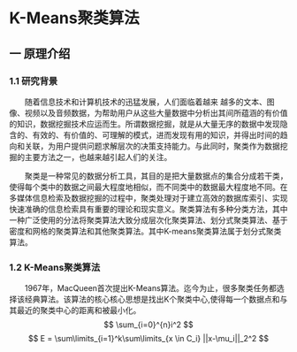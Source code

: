 # K-Means聚类算法 #
## 一 原理介绍 ##
### 1.1 研究背景 ###

&ensp;&ensp;&ensp;&ensp;随着信息技术和计算机技术的迅猛发展，人们面临着越来 越多的文本、图像、视频以及音频数据，为帮助用户从这些大量数据中分析出其间所蕴涵的有价值的知识，数据挖掘技术应运而生。所谓数据挖掘，就是从大量无序的数据中发现隐含的、有效的、有价值的、可理解的模式，进而发现有用的知识，并得出时间的趋向和关联，为用户提供问题求解层次的决策支持能力。与此同时，聚类作为数据挖掘的主要方法之一，也越来越引起人们的关注。

&ensp;&ensp;&ensp;&ensp;聚类是一种常见的数据分析工具，其目的是把大量数据点的集合分成若干类，使得每个类中的数据之间最大程度地相似，而不同类中的数据最大程度地不同。在多媒体信息检索及数据挖掘的过程中，聚类处理对于建立高效的数据库索引、实现快速准确的信息检索具有重要的理论和现实意义。聚类算法有多种分类方法，其中一种广泛使用的分法将聚类算法大致分成层次化聚类算法、划分式聚类算法、基于密度和网格的聚类算法和其他聚类算法。其中K-means聚类算法属于划分式聚类算法。

### 1.2 K-Means聚类算法 ###

&ensp;&ensp;&ensp;&ensp;1967年，MacQueen首次提出K-Means算法。迄今为止，很多聚类任务都选择该经典算法。该算法的核心核心思想是找出K个聚类中心,使得每一个数据点和与其最近的聚类中心的距离和被最小化。$$ \sum_{i=0}^{n}i^2 $$
$$ E = \sum\limits_{i=1}^k\sum\limits_{x \in C_i} ||x-\mu_i||_2^2 $$